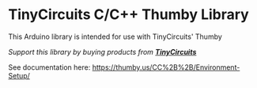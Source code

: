 # TinyCircuits C/C++ Thumby Library

This Arduino library is intended for use with TinyCircuits' Thumby

*Support this library by buying products from **[TinyCircuits](https://tinycircuits.com/)***

See documentation here: https://thumby.us/CC%2B%2B/Environment-Setup/
